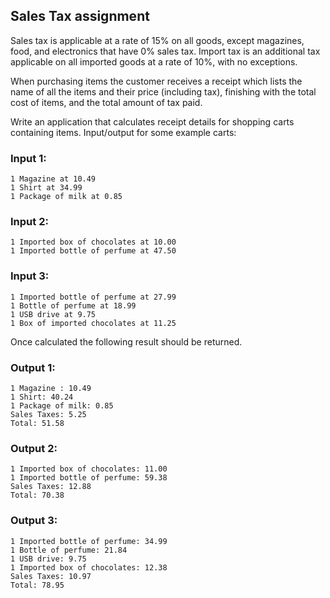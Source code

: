## Sales Tax assignment

Sales tax is applicable at a rate of 15% on all goods, except magazines, food, and electronics that have 0% sales tax.
Import tax is an additional tax applicable on all imported goods at a rate of 10%, with no exceptions.

When purchasing items the customer receives a receipt which lists the name of all the items and their price (including tax), finishing with the total cost of items, and the total amount of tax paid.

Write an application that calculates receipt details for shopping carts containing items. Input/output for some example carts:

### Input 1:

```
1 Magazine at 10.49
1 Shirt at 34.99
1 Package of milk at 0.85
```

### Input 2:

```
1 Imported box of chocolates at 10.00
1 Imported bottle of perfume at 47.50
```

### Input 3:

```
1 Imported bottle of perfume at 27.99
1 Bottle of perfume at 18.99
1 USB drive at 9.75
1 Box of imported chocolates at 11.25
```

Once calculated the following result should be returned.

### Output 1:

```
1 Magazine : 10.49
1 Shirt: 40.24
1 Package of milk: 0.85
Sales Taxes: 5.25
Total: 51.58
```

### Output 2:

```
1 Imported box of chocolates: 11.00
1 Imported bottle of perfume: 59.38
Sales Taxes: 12.88
Total: 70.38
```

### Output 3:

```
1 Imported bottle of perfume: 34.99
1 Bottle of perfume: 21.84
1 USB drive: 9.75
1 Imported box of chocolates: 12.38
Sales Taxes: 10.97
Total: 78.95
```
